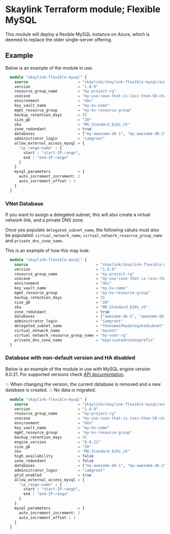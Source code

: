 # Skaylink Terraform module; Flexible MySQL

This module will deploy a flexible MySQL instance on Azure, which is deemed to
replace the older single-server offering.

## Example

Below is an example of the module in use.

```terraform
  module "skaylink-flexible-mysql" {
    source                      = "skaylink/skaylink-flexible-mysql/azurerm"
    version                     = "1.0.9"
    resource_group_name         = "my-project-rg"
    usecase                     = "my-use-case-that-is-less-than-50-characters"
    environment                 = "dev"
    key_vault_name              = "my-kv-name"
    mgmt_resource_group         = "my-kv-resource-group"
    backup_retention_days       = 35
    size_gb                     = "20"
    sku                         = "MO_Standard_E2ds_v5"
    zone_redundant              = true
    databases                   = ["my-awesome-db-1", "my-awesome-db-2", "my-awesome-db-3"]
    administrator_login         = "iamgroot"
    allow_external_access_mysql = {
      "ip_range-name" : {
        start : "start-IP-range",
        end : "end-IP-range"
      }
    }
    mysql_parameters            = {
      auto_increment_increment: 2
      auto_increment_offset : 2
    }
  }
```

### VNet Database

If you want to assign a delegated subnet, this will also create a virtual
network link, and a private DNS zone.

Once you populate `delegated_subnet_name`, the following values must also be
populated: `virtual_network_name`, `virtual_network_resource_group_name` and `private_dns_zone_name`.

This is an example of how this may look:

```terraform
  module "skaylink-flexible-mysql" {
    source                              = "skaylink/skaylink-flexible-mysql/azurerm"
    version                             = "1.0.9"
    resource_group_name                 = "my-project-rg"
    usecase                             = "my-use-case-that-is-less-than-50-characters"
    environment                         = "dev"
    key_vault_name                      = "my-kv-name"
    mgmt_resource_group                 = "my-kv-resource-group"
    backup_retention_days               = 35
    size_gb                             = "20"
    sku                                 = "MO_Standard_E2ds_v5"
    zone_redundant                      = true
    databases                           = ["awesome-db-1", "awesome-db-2", "awesome-db-3"]
    administrator_login                 = "iamgroot"
    delegated_subnet_name               = "thenameofmydelegatedsubnet"
    virtual_network_name                = "myvnet"
    virtual_network_resource_group_name = "my-vnet-rg"
    private_dns_zone_name               = "myprivatednszoneprefix"
  }
```

### Database with non-default version and HA disabled

Below is an example of the module in use with MySQL engine version 8.0.21.
For supported versions check [API documentation](https://learn.microsoft.com/en-us/rest/api/mysql/flexibleserver/servers/create?tabs=HTTP#serverversion).

💥 When changing the version, the current database is removed and a new
database is created.
💥 No data is migrated.

```terraform
  module "skaylink-flexible-mysql" {
    source                      = "skaylink/skaylink-flexible-mysql/azurerm"
    version                     = "1.0.9"
    resource_group_name         = "my-project-rg"
    usecase                     = "my-use-case-that-is-less-than-50-characters"
    environment                 = "dev"
    key_vault_name              = "my-kv-name"
    mgmt_resource_group         = "my-kv-resource-group"
    backup_retention_days       = 35
    engine_version              = "8.0.21"
    size_gb                     = "20"
    sku                         = "MO_Standard_E2ds_v5"
    high_availability           = false
    zone_redundant              = false
    databases                   = ["my-awesome-db-1", "my-awesome-db-2", "my-awesome-db-3"]
    administrator_login         = "iamgroot"
    gtid_enabled                = true
    allow_external_access_mysql = {
      "ip_range-name" : {
        start : "start-IP-range",
        end : "end-IP-range"
      }
    }
    mysql_parameters            = {
      auto_increment_increment: 2
      auto_increment_offset : 2
    }
  }
```
